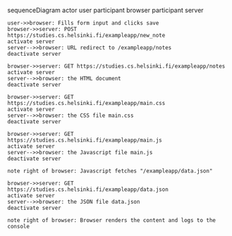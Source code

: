 sequenceDiagram
    actor user
    participant browser
    participant server
    
    user->>browser: Fills form input and clicks save
    browser->>server: POST https://studies.cs.helsinki.fi/exampleapp/new_note
    activate server
    server-->>browser: URL redirect to /exampleapp/notes
    deactivate server

    browser->>server: GET https://studies.cs.helsinki.fi/exampleapp/notes
    activate server
    server-->>browser: the HTML document
    deactivate server

    browser->>server: GET https://studies.cs.helsinki.fi/exampleapp/main.css
    activate server
    server-->>browser: the CSS file main.css
    deactivate server

    browser->>server: GET https://studies.cs.helsinki.fi/exampleapp/main.js
    activate server
    server-->>browser: the Javascript file main.js
    deactivate server

    note right of browser: Javascript fetches "/exampleapp/data.json"

    browser->>server: GET https://studies.cs.helsinki.fi/exampleapp/data.json
    activate server
    server-->>browser: the JSON file data.json
    deactivate server

    note right of browser: Browser renders the content and logs to the console
   